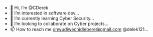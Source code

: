 - 👋 Hi, I’m @CDerek
- 👀 I’m interested in software dev...
- 🌱 I’m currently learning Cyber Security...
- 💞️ I’m looking to collaborate on Cyber projects...
- 📫 How to reach me onwudiwechidiebere@gmail.com @delek121...

<!---
CDerek/CDerek is a ✨ special ✨ repository because its `README.md` (this file) appears on your GitHub profile.
You can click the Preview link to take a look at your changes.
--->
